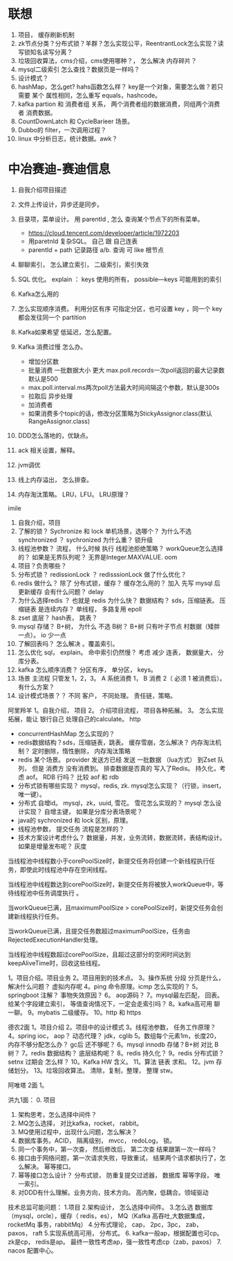 # 联想
1. 项目， 缓存刷新机制
2. zk节点分类？分布式锁？羊群？怎么实现公平，ReentrantLock怎么实现？读写锁知名读写分离？
3. 垃圾回收算法，cms介绍，cms使用哪种？， 怎么解决 内存碎片？
4. mysql二级索引 怎么查找？数据页是一样吗？
5. 设计模式？
6. hashMap，怎么get? hahs函数怎么样？ key是一个对象，需要怎么做？若只需要 某个 属性相同，怎么重写 equals，hashcode。
7. kafka  partion 和 消费者组 关系， 两个消费者组的数据消费，同组两个消费者 消费数据。
8. CountDownLatch 和 CycleBarieer 场景。
9. Dubbo的 filter，一次调用过程？
10. linux 中分析日志，统计数据。awk？
# 中冶赛迪-赛迪信息

1. 自我介绍项目描述
2. 文件上传设计，异步还是同步。
3. 目录项，菜单设计。 用 parentId , 怎么 查询某个节点下的所有菜单。
    - https://cloud.tencent.com/developer/article/1972203 
    - 用paretnId  复杂SQL。 自己 跟 自己连表
    - parentId + path 记录路径 a/b. 查询 可 like 根节点
    
4. 聊聊索引， 怎么建立索引， 二级索引，索引失效
5. SQL 优化。 explain ： keys 使用的所有， possible—keys 可能用到的索引
6. Kafka怎么用的
7. 怎么实现顺序消费。  利用分区有序  可指定分区，也可设置 key ，同一个 key 都会发往同一个 partition
8. Kafka如果希望 低延迟，怎么配置。
9. Kafka 消费过慢 怎么办。  
   - 增加分区数
   - 批量消费 一批数据大小 更大 max.poll.records一次poll返回的最大记录数默认是500
   - max.poll.interval.ms两次poll方法最大时间间隔这个参数，默认是300s  
   - 拉取后 异步处理  
   - 加消费者
   - 如果消费多个topic的话，修改分区策略为StickyAssignor.class(默认RangeAssignor.class)
10. DDD怎么落地的，优缺点。
11. ack 相关设置，解释。
12. jvm调优
13. 线上内存溢出， 怎么排查。
14. 内存淘汰策略。 LRU，LFU。 LRU原理？




imile

1. 自我介绍，项目
2. 了解的锁？ Sychronize 和 lock  单机场景，选哪个？  为什么不选 synchronized  ？ sychronized 为什么重？  锁升级
3. 线程池参数？ 流程， 什么时候 执行 线程池拒绝策略？ workQueue怎么选择的？ 如果是无界队列呢？ 无界是Integer.MAXVALUE. oom
4. 项目？负责哪些？
5. 分布式锁？ redissionLock ？  redisssionLock 做了什么优化？
6. redis 做什么？ 除了 分布式锁，缓存？  缓存怎么用的？  加入 先写 mysql 后 更新缓存 会有什么问题？ delay
7. 为什么选择redis ？ 也就是 redis 为什么快？  数据结构？ sds，压缩链表。 压缩链表 是连续内存？  单线程， 多路复用 epoll
8. zset 底层？ hash表， 跳表？
9. mysql 存储？ B+树，  为什么 不选 B树？ B+树 只有叶子节点 村数据（矮胖一点）。  io 少一点
10. 了解回表吗？ 怎么解决 。覆盖索引。 
11. 怎么优化 sql， explain。  命中索引仍然慢？ 考虑 减少 连表， 数据量大， 分库分表。
12. kafka 怎么顺序消费？ 分区有序， 单分区， keys。 
13. 场景 主流程  只管发 1，2，3。 A 系统消费 1，  B 消费 2（ 必须 1 被消费后）。 有什么方案？
14. 设计模式场景？？  不同 客户， 不同处理。   责任链，策略。



阿里羚羊
1。自我介绍， 项目
2。 介绍项目流程， 项目各种拓展。
3。 怎么实现拓展，能让 银行自己 处理自己的calculate。 http
- concurrentHashMap 怎么实现的？
- redis数据结构？sds，压缩链表，跳表。 缓存雪崩，怎么解决？ 内存淘汰机制？ 定时删除，惰性删除， 内存淘汰策略
- redis 某个场景。 provider 发送方已经 发送 一批数据 （lua方式） 到Zset 队列， 但是 消费方 没有消费到。 排查数据是否真的
  写入了Redis。 持久化，考虑 aof。 RDB 行吗？  比较 aof 和 rdb
- 分布式锁有哪些实现？ mysql，redis, zk.  mysql怎么实现？（行锁，insert，唯一键）。 
- 分布式 自增id。 mysql，zk，uuid, 雪花。 雪花怎么实现的？ mysql 怎么设计实现？ 自增主键， 如果是分库分表场景呢？
- java的 sychronized 和 lock 区别，原理。 
- 线程池参数， 提交任务 流程是怎样的？
- 技术方案设计考虑什么？ 数据量，并发，业务流转，数据流转，表结构设计。如果是增量发布呢？ 灰度

当线程池中线程数小于corePoolSize时，新提交任务将创建一个新线程执行任务，即使此时线程池中存在空闲线程。

当线程池中线程数达到corePoolSize时，新提交任务将被放入workQueue中，等待线程池中任务调度执行 。

当workQueue已满，且maximumPoolSize > corePoolSize时，新提交任务会创建新线程执行任务。

当workQueue已满，且提交任务数超过maximumPoolSize，任务由RejectedExecutionHandler处理。

当线程池中线程数超过corePoolSize，且超过这部分的空闲时间达到keepAliveTime时，回收这些线程。




1。项目介绍。项目业务
2。项目用到的技术点。
3。操作系统 分段 分页是什么，解决什么问题？ 虚拟内存呢
4。ping 命令原理。icmp 怎么实现的？
5。springboot 注解？ 事物失效原因？
6。 aop源码？
7。mysql最左匹配， 回表。 给某个字段建立索引， 等值查询情况下，一定会走索引吗？
8。kafka高可用 聊一聊。
9。mybatis 二级缓存。
10。http 和 https


德农2面
1。项目介绍
2。项目中的设计模式
3。线程池参数， 任务工作原理？
4。spring ioc， aop？ 动态代理？ jdk，cglib
5。数组每个元素1m，长度20， 内存不够分配怎么办？ gc后 还不够呢？
6。mysql innodb 存储？B+树 对比 B 树？ 
7。redis 数据结构？ 底层结构呢？ 
8。redis 持久化？
9。redis 分布式锁？ setnx 过期会 怎么样？
10。Kafka HW 含义。
11。算法 链表 求和。
12。jvm 存储划分。 
13。垃圾回收算法。 清除，复制，整理， 整理 stw。

阿唯塔 2面
1。

洪九1面：
0. 项目
1. 架构思考，怎么选择中间件？
2. MQ怎么选择， 对比kafka，rocket， rabbit。
3. MQ使用过程中，出现什么问题，怎么解决？
4. 数据库事务。ACID， 隔离级别， mvcc， redoLog， 锁。
5. 同一个事务中，第一次查， 然后修改后， 第二次查 结果跟第一次一样吗？
6. 接口由于网络问题，第一次请求失败，导致重试， 结果两个请求都执行了，怎么解决。 幂等接口。
7. 幂等接口怎么设计？ 分布式锁， 防重复提交过滤器， 数据库 幂等字段， 唯一索引。
8. 对DDD有什么理解。业务方向，技术方向。 高内聚，低耦合。领域驱动


技术总监可能问题：
1.项目
2.架构设计， 怎么选择中间件。
3.怎么选 数据库（mysql，orcle），缓存（ redis，es）， MQ（Kafka 高吞吐,大数据集成，rocketMq 事务，rabbitMq）
4.分布式理论， cap， 2pc，3pc， zab， paxos， raft
5.实现系统高可用， 分布式。
6. kafka一般ap，根据配置也可cp。 zk是cp， redis是ap。 最终一致性考虑ap，强一致性考虑cp（zab，paxos）
7. nacos 配置中心。


    